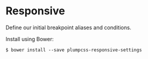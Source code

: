 # Responsive

Define our initial breakpoint aliases and conditions.

Install using Bower:

    $ bower install --save plumpcss-responsive-settings
